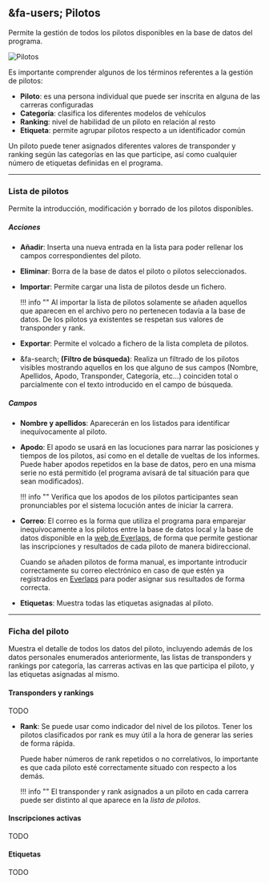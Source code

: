 ## &fa-users; Pilotos

Permite la gestión de todos los pilotos disponibles en la base de datos del programa.

![Pilotos](img/drivers.png)

Es importante comprender algunos de los términos referentes a la gestión de pilotos:

- **Piloto**: es una persona individual que puede ser inscrita en alguna de las carreras configuradas
- **Categoría**: clasifica los diferentes modelos de vehículos
- **Ranking**: nivel de habilidad de un piloto en relación al resto
- **Etiqueta**: permite agrupar pilotos respecto a un identificador común    

Un piloto puede tener asignados diferentes valores de transponder y ranking según las categorías en las que participe, así como cualquier número de etiquetas definidas en el programa.

---

### Lista de pilotos

Permite la introducción, modificación y borrado de los pilotos disponibles.

##### Acciones

- **Añadir**: Inserta una nueva entrada en la lista para poder rellenar los campos correspondientes del piloto.

- **Eliminar**: Borra de la base de datos el piloto o pilotos seleccionados.

- **Importar**: Permite cargar una lista de pilotos desde un fichero.

	!!! info ""
		Al importar la lista de pilotos solamente se añaden aquellos que aparecen en el archivo pero no pertenecen todavía a la base de datos. De los pilotos ya existentes se respetan sus valores de transponder y rank.

- **Exportar**: Permite el volcado a fichero de la lista completa de pilotos.

- &fa-search; **(Filtro de búsqueda)**: Realiza un filtrado de los pilotos visibles mostrando aquellos en los que alguno de sus campos (Nombre, Apellidos, Apodo, Transponder, Categoría, etc...) coinciden total o parcialmente con el texto introducido en el campo de búsqueda. 

##### Campos

- **Nombre y apellidos**: Aparecerán en los listados para identificar inequívocamente al piloto.

- **Apodo**: El apodo se usará en las locuciones para narrar las posiciones y tiempos de los pilotos, así como en el detalle de vueltas de los informes. Puede haber apodos repetidos en la base de datos, pero en una misma serie no está permitido (el programa avisará de tal situación para que sean modificados).

	!!! info ""
		Verifica que los apodos de los pilotos participantes sean pronunciables por el sistema locución antes de iniciar la carrera.

- **Correo**: El correo es la forma que utiliza el programa para emparejar inequívocamente a los pilotos entre la base de datos local y la base de datos disponible en la [web de Everlaps](http://everlaps.com), de forma que permite gestionar las inscripciones y resultados de cada piloto de manera bidireccional.

	Cuando se añaden pilotos de forma manual, es importante introducir correctamente su correo electrónico en caso de que estén ya registrados en [Everlaps](http://everlaps.com) para poder asignar sus resultados de forma correcta.

- **Etiquetas**: Muestra todas las etiquetas asignadas al piloto.

---
	
### Ficha del piloto

Muestra el detalle de todos los datos del piloto, incluyendo además de los datos personales enumerados anteriormente, las listas de transponders y rankings por categoría, las carreras activas en las que participa el piloto, y las etiquetas asignadas al mismo.

#### Transponders y rankings

TODO

- **Rank**: Se puede usar como indicador del nivel de los pilotos. Tener los pilotos clasificados por rank es muy útil a la hora de generar las series de forma rápida.

	Puede haber números de rank repetidos o no correlativos, lo importante es que cada piloto esté correctamente situado con respecto a los demás.

	!!! info ""
		El transponder y rank asignados a un piloto en cada carrera puede ser distinto al que aparece en la *lista de pilotos*.

#### Inscripciones activas

TODO

#### Etiquetas

TODO

